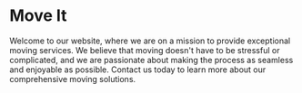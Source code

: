 # Move It
Welcome to our website, where we are on a mission to provide exceptional moving services. We believe that moving doesn't have to be stressful or complicated, and we are passionate about making the process as seamless and enjoyable as possible. Contact us today to learn more about our comprehensive moving solutions.

